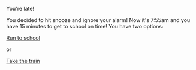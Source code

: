 You're late!

You decided to hit snooze and ignore your alarm!
Now it's 7:55am and you have 15 minutes to get to school on time!
You have two options:

[Run to school](good-day/run.md)

or

[Take the train](train.md)